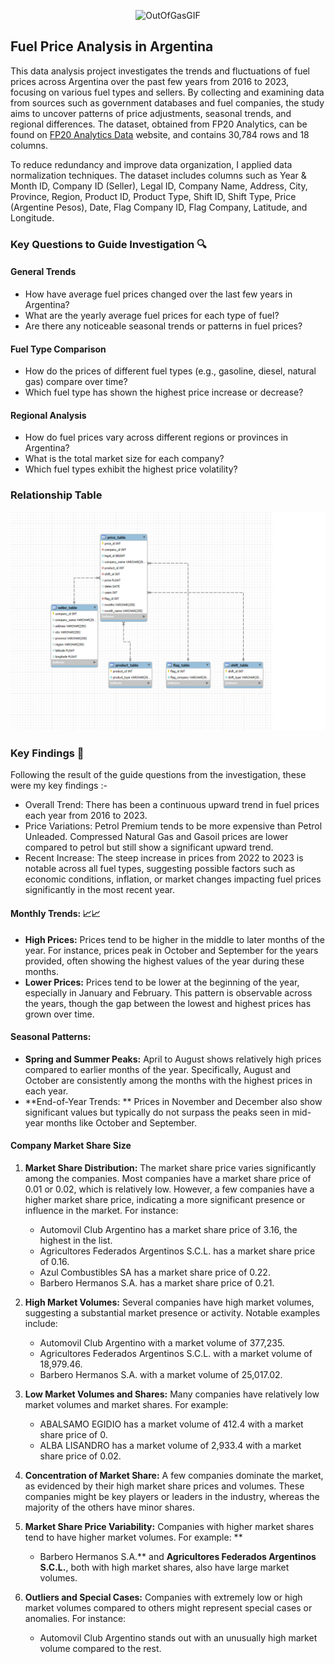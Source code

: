 <p align="center">
  <img src="https://github.com/user-attachments/assets/fa6a8702-fb68-4490-9eac-ecb733102748" alt="OutOfGasGIF">
</p>

 ## Fuel Price Analysis in Argentina 


This data analysis project investigates the trends and fluctuations of fuel prices across Argentina over the past few years from 2016 to 2023, focusing on various fuel types and sellers. By collecting and examining data from sources such as government databases and fuel companies, the study aims to uncover patterns of price adjustments, seasonal trends, and regional differences. The dataset, obtained from FP20 Analytics, can be found on [FP20 Analytics Data](https://fp20analytics.com/) website, and contains 30,784 rows and 18 columns.

To reduce redundancy and improve data organization, I applied data normalization techniques. The dataset includes columns such as Year & Month ID, Company ID (Seller), Legal ID, Company Name, Address, City, Province, Region, Product ID, Product Type, Shift ID, Shift Type, Price (Argentine Pesos), Date, Flag Company ID, Flag Company, Latitude, and Longitude.


 ### Key Questions to Guide Investigation 🔍
 #### General Trends
 - How have average fuel prices changed over the last few years in Argentina?
 -  What are the yearly average fuel prices for each type of fuel?
 -  Are there any noticeable seasonal trends or patterns in fuel prices?
 #### Fuel Type Comparison 
 - How do the prices of different fuel types (e.g., gasoline, diesel, natural gas) compare over time?
 - Which fuel type has shown the highest price increase or decrease?
 #### Regional Analysis 
 - How do fuel prices vary across different regions or provinces in Argentina?
 - What is the total market size for each company?
 - Which fuel types exhibit the highest price volatility?

### Relationship Table 
![Relationship Table](https://github.com/Uche-Clare/Argentina-FuelPrice-Analysis/blob/e2159f0055dda24a7a3cb890b4c19e651901772a/Relationship%20Diagram.png)
### Key Findings 📄
Following the result of the guide questions from the investigation, these were my key findings :-
- Overall Trend: There has been a continuous upward trend in fuel prices each year from 2016 to 2023.
- Price Variations: Petrol Premium tends to be more expensive than Petrol Unleaded. Compressed Natural Gas and Gasoil prices are lower compared to petrol but still show a significant upward trend.
- Recent Increase: The steep increase in prices from 2022 to 2023 is notable across all fuel types, suggesting possible factors such as economic conditions, inflation, or market changes impacting fuel prices significantly in the most recent year.
#### Monthly Trends: 📈📈
- **High Prices:** Prices tend to be higher in the middle to later months of the year. For instance, prices peak in October and September for the years provided, often showing the highest values of the year during these months.
- **Lower Prices:** Prices tend to be lower at the beginning of the year, especially in January and February. This pattern is observable across the years, though the gap between the lowest and highest prices has grown over time.
#### Seasonal Patterns:
- **Spring and Summer Peaks:** April to August shows relatively high prices compared to earlier months of the year. Specifically, August and October are consistently among the months with the highest prices in each year.
- **End-of-Year Trends: ** Prices in November and December also show significant values but typically do not surpass the peaks seen in mid-year months like October and September.
#### Company Market Share Size 
1. **Market Share Distribution:** The market share price varies significantly among the companies. Most companies have a market share price of 0.01 or 0.02, which is relatively low. However, a few companies have a higher market share price, indicating a more significant presence or influence in the market. For instance:

    - Automovil Club Argentino has a market share price of 3.16, the highest in the list.
    - Agricultores Federados Argentinos S.C.L. has a market share price of 0.16.
    - Azul Combustibles SA has a market share price of 0.22.
    - Barbero Hermanos S.A. has a market share price of 0.21.
2. **High Market Volumes:** Several companies have high market volumes, suggesting a substantial market presence or activity. Notable examples include:

    - Automovil Club Argentino with a market volume of 377,235.
    - Agricultores Federados Argentinos S.C.L. with a market volume of 18,979.46.
    - Barbero Hermanos S.A. with a market volume of 25,017.02.
3. **Low Market Volumes and Shares:** Many companies have relatively low market volumes and market shares. For example:

    - ABALSAMO EGIDIO has a market volume of 412.4 with a market share price of 0.
    - ALBA LISANDRO has a market volume of 2,933.4 with a market share price of 0.02.
4. **Concentration of Market Share:** A few companies dominate the market, as evidenced by their high market share prices and volumes. These companies might be key players or leaders in the industry, whereas the majority of the others have minor shares.

5. **Market Share Price Variability:** Companies with higher market shares tend to have higher market volumes. For example:
**
    - Barbero Hermanos S.A.** and **Agricultores Federados Argentinos S.C.L.**, both with high market shares, also have large market volumes.
6. **Outliers and Special Cases:** Companies with extremely low or high market volumes compared to others might represent special cases or anomalies. For instance:

    - Automovil Club Argentino stands out with an unusually high market volume compared to the rest.


